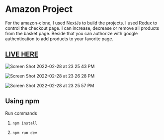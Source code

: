 # Amazon Project

For the amazon-clone, I used NextJs to build the projects. I used Redux to control the checkout page. I can increase, decrease or remove all products from the basket page. Beside that you can authorize with google authentication to add products to your favorite page.

## <a href='https://amazon-clone-nextjs-sepia.vercel.app/'>LIVE HERE</a>

![Screen Shot 2022-02-28 at 23 25 43 PM](https://user-images.githubusercontent.com/76161992/156053882-30e4d8a2-6ea3-4dc0-bf72-998aafaaf1d4.png)

![Screen Shot 2022-02-28 at 23 26 28 PM](https://user-images.githubusercontent.com/76161992/156053968-13f20e14-0a06-46ad-a7c3-c36fca95872b.png)

![Screen Shot 2022-02-28 at 23 25 57 PM](https://user-images.githubusercontent.com/76161992/156054008-c38ad3a4-c2de-49b2-8963-7ad86b08cdc6.png)

## Using npm

Run commands

1. `npm install`

2. `npm run dev`
